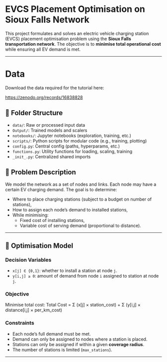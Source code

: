# EVCS Placement Optimisation on Sioux Falls Network

This project formulates and solves an electric vehicle charging station (EVCS) placement optimisation problem using the **Sioux Falls transportation network**. The objective is to **minimise total operational cost** while ensuring all EV demand is met.

---

# Data 
Download the data required for the tutorial here:

https://zenodo.org/records/16838828


## 📁 Folder Structure
- `data/`: Raw or processed input data
- `Output/`: Trained models and scalers
- `notebooks/`: Jupyter notebooks (exploration, training, etc.)
- `scripts/`: Python scripts for modular code (e.g., training, plotting)
- `config.py`: Central config (paths, hyperparams, etc.)
- `functions.py`: Utility functions for loading, scaling, training
- `_init_.py`: Centralized shared imports

## 🧠 Problem Description

We model the network as a set of nodes and links. Each node may have a certain EV charging demand. The goal is to determine:
- Where to place charging stations (subject to a budget on number of stations),
- How to assign each node’s demand to installed stations,
- While minimising:
  - Fixed cost of installing stations,
  - Variable cost of serving demand (proportional to distance).

---

## 🧮 Optimisation Model

### Decision Variables
- `x[j] ∈ {0,1}`: whether to install a station at node `j`.
- `y[i,j] ≥ 0`: amount of demand from node `i` assigned to station at node `j`.

### Objective
Minimise total cost:
Total Cost = Σ (x[j] × station_cost) + Σ (y[i,j] × distance[i,j] × per_km_cost)

### Constraints
- Each node’s full demand must be met.
- Demand can only be assigned to nodes where a station is placed.
- Stations can only be assigned if within a given **coverage radius**.
- The number of stations is limited (`max_stations`).

---
